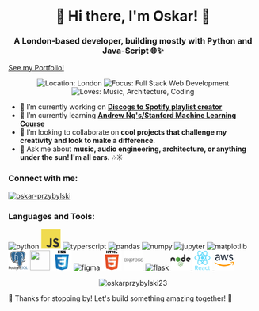 <h1 align="center">👋 Hi there, I'm Oskar! 🚀</h1>
<h3 align="center">A London-based developer, building mostly with Python and Java-Script 🌐✨</h3>

<a text-align="center" href="https://oskarprzybylski23.github.io/Portfolio-Website/">See my Portfolio!</a>

<p align="center">
  <img src="https://img.shields.io/badge/Lives-London-1abc9c?style=flat-square" alt="Location: London">
  <img src="https://img.shields.io/badge/Focus-Full%20Stack%20Web%20Development-blueviolet?style=flat-square" alt="Focus: Full Stack Web Development">
  <img src="https://img.shields.io/badge/Loves-Music%20%E2%99%AB%EF%B8%8F%2C%20Architecture%20%E2%9C%A8%2C%20Coding%20%F0%9F%9A%80-ff69b4?style=flat-square" alt="Loves: Music, Architecture, Coding">
</p>

- 🔭 I’m currently working on **[Discogs to Spotify playlist creator](https://github.com/oskarprzybylski23/Discogs-Spotify-Playlist-Creator.git)**
- 🌱 I’m currently learning **[Andrew Ng's/Stanford Machine Learning Course](https://www.coursera.org/specializations/machine-learning-introduction)**
- 👯 I’m looking to collaborate on **cool projects that challenge my creativity and look to make a difference**.
- 💬 Ask me about **music, audio engineering, architecture, or anything under the sun! I'm all ears.** 🎶☀️

<h3 align="left">Connect with me:</h3>
<p align="left">
  <a href="https://linkedin.com/in/oskar-przybylski" target="_blank">
    <img src="https://raw.githubusercontent.com/rahuldkjain/github-profile-readme-generator/master/src/images/icons/Social/linked-in-alt.svg" alt="oskar-przybylski" height="30" width="40" />
  </a>
</p>

<h3 align="left">Languages and Tools:</h3>
<p align="left">
  <img src="https://cdn.jsdelivr.net/gh/devicons/devicon@latest/icons/python/python-original-wordmark.svg" alt="python" width="40" height="40"/>
  <img src="https://raw.githubusercontent.com/devicons/devicon/master/icons/javascript/javascript-original.svg" alt="javascript" width="40" height="40"/>
  <img src="https://cdn.jsdelivr.net/gh/devicons/devicon@latest/icons/typescript/typescript-original.svg" alt="typerscript" width="40" height="40"/>
  <img src="https://cdn.jsdelivr.net/gh/devicons/devicon@latest/icons/pandas/pandas-original-wordmark.svg" alt="pandas" width="40" height="40"/>
  <img src="https://cdn.jsdelivr.net/gh/devicons/devicon@latest/icons/numpy/numpy-original-wordmark.svg" alt="numpy" width="40" height="40"/>
  <img src="https://cdn.jsdelivr.net/gh/devicons/devicon@latest/icons/jupyter/jupyter-original-wordmark.svg" alt="jupyter" width="40" height="40"/>
  <img src="https://cdn.jsdelivr.net/gh/devicons/devicon@latest/icons/matplotlib/matplotlib-plain-wordmark.svg" alt="matplotlib" width="40" height="40"/>
  <img src="https://raw.githubusercontent.com/devicons/devicon/master/icons/postgresql/postgresql-original-wordmark.svg" alt="postgresql" width="40" height="40"/>
  <img src="https://cdn.jsdelivr.net/gh/devicons/devicon@latest/icons/sqlite/sqlite-original-wordmark.svg" width="40" height="40"/>
  <img src="https://raw.githubusercontent.com/devicons/devicon/master/icons/css3/css3-original-wordmark.svg" alt="css3" width="40" height="40"/>
  <img src="https://www.vectorlogo.zone/logos/figma/figma-icon.svg" alt="figma" width="40" height="40"/>
  <img src="https://raw.githubusercontent.com/devicons/devicon/master/icons/html5/html5-original-wordmark.svg" alt="html5" width="40" height="40"/>
  <a href="https://expressjs.com" target="_blank" rel="noreferrer"> <img src="https://raw.githubusercontent.com/devicons/devicon/master/icons/express/express-original-wordmark.svg" alt="express" width="40" height="40"/> </a> <a href="https://flask.palletsprojects.com/" target="_blank" rel="noreferrer"> <img src="https://www.vectorlogo.zone/logos/pocoo_flask/pocoo_flask-icon.svg" alt="flask" width="40" height="40"/> </a> <a href="https://nodejs.org" target="_blank" rel="noreferrer"> <img src="https://raw.githubusercontent.com/devicons/devicon/master/icons/nodejs/nodejs-original-wordmark.svg" alt="nodejs" width="40" height="40"/> </a> <a href="https://reactjs.org/" target="_blank" rel="noreferrer"> <img src="https://raw.githubusercontent.com/devicons/devicon/master/icons/react/react-original-wordmark.svg" alt="react" width="40" height="40"/> </a> 
  <a href="https://aws.amazon.com" target="_blank" rel="noreferrer"> <img src="https://raw.githubusercontent.com/devicons/devicon/master/icons/amazonwebservices/amazonwebservices-original-wordmark.svg" alt="aws" width="40" height="40"/> </a>
</p>

<p align="center">
  <img src="https://github-readme-stats.vercel.app/api/top-langs?username=oskarprzybylski23&show_icons=true&theme=tokyonight&locale=en&layout=donut" alt="oskarprzybylski23" />
</p>

🎉 Thanks for stopping by! Let's build something amazing together! 🚀
